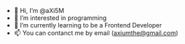 - 👋 Hi, I’m @aXi5M
- 👀 I’m interested in programming
- 🌱 I’m currently learning to be a Frontend Developer
- 📫 You can contanct me by email (axiumthe@gmail.com)

<!---
aXi5M/aXi5M is a ✨ special ✨ repository because its `README.md` (this file) appears on your GitHub profile.
You can click the Preview link to take a look at your changes.
--->
